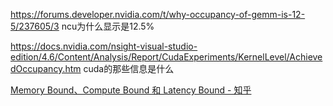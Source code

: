 https://forums.developer.nvidia.com/t/why-occupancy-of-gemm-is-12-5/237605/3 ncu为什么显示是12.5%

https://docs.nvidia.com/nsight-visual-studio-edition/4.6/Content/Analysis/Report/CudaExperiments/KernelLevel/AchievedOccupancy.htm cuda的那些信息是什么

[Memory Bound、Compute Bound 和 Latency Bound - 知乎](https://zhuanlan.zhihu.com/p/673957960?utm_medium=social&utm_psn=1805174513756950529&utm_source=wechat_session&wechatShare=1&s_r=0)